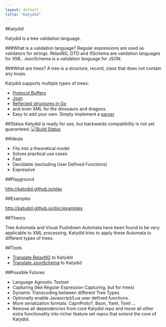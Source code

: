 ```yaml
---
layout: default
title: "Katydid"
---
```


#Katydid

Katydid is a tree validation language.

###What is a validation language?
Regular expressions are used as validators for strings.
RelaxNG, DTD and XSchema are validation languages for XML.
JsonSchema is a validation language for JSON.

###What are trees?
A tree is a structure, record, class that does not contain any loops.

Katydid supports multiple types of trees:
 - [Protocol Buffers](https://developers.google.com/protocol-buffers/)
 - [Json](http://json.org/)
 - [Reflected structures in Go](http://golang.org/pkg/reflect)
 - and even XML for the dinosaurs and dragons.
 - Easy to add your own. Simply implement a [parser](http://katydid.github.io/dev/parsers)

##Status
Katydid is ready for use, but backwards compatibility is not yet guaranteed.
[![Build Status](https://drone.io/github.com/katydid/katydid/status.png)](https://drone.io/github.com/katydid/katydid/latest)

##Ideals

 - Fits into a theoretical model
 - Solves practical use cases
 - Fast
 - Decidable (excluding User Defined Functions)
 - Expressive

##Playground

http://katydid.github.io/play

##Examples

http://katydid.github.io/doc/examples

##Theory

Tree Automata and Visual Pushdown Automata have been found to be very applicable to XML processing.
Katydid tries to apply these Automata to different types of trees.

##Tools

 - [Translate RelaxNG](https://github.com/katydid/relaxng) to Katydid
 - [Translate JsonSchema](https://github.com/katydid/jsonschema) to Katydid

##Possible Futures

 - Language Agnostic Testset
 - Capturing (like Regular Expression Capturing, but for trees)
 - Dynamic Transcoding between different Tree Types
 - Optionally enable Javascript/Lua user defined functions.
 - More serialization formats: CapnProto?, Bson, Yaml, Toml ...
 - Remove all dependencies from core Katydid repo and move all other extra functionality into richer feature set repos that extend the core of Katydid.
